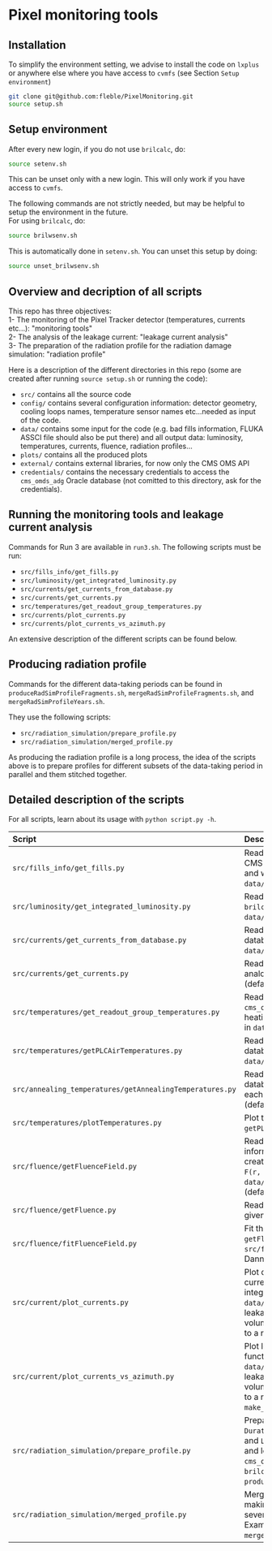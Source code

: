 # Pixel monitoring tools

## Installation
To simplify the environment setting, we advise to install the code on `lxplus` or anywhere else where you have access to `cvmfs` (see Section `Setup environment`)
```bash
git clone git@github.com:fleble/PixelMonitoring.git
source setup.sh
```


## Setup environment
After every new login, if you do not use `brilcalc`, do:
```bash
source setenv.sh
```
This can be unset only with a new login. 
This will only work if you have access to `cvmfs`.

The following commands are not strictly needed, but may be helpful to setup the environment in the future.    
For using `brilcalc`, do:
```bash
source brilwsenv.sh
```
This is automatically done in `setenv.sh`.
You can unset this setup by doing:
```bash
source unset_brilwsenv.sh
```


## Overview and decription of all scripts

This repo has three objectives:     
1- The monitoring of the Pixel Tracker detector (temperatures, currents etc...): "monitoring tools"    
2- The analysis of the leakage current: "leakage current analysis"    
3- The preparation of the radiation profile for the radiation damage simulation: "radiation profile"    

Here is a description of the different directories in this repo (some are created after running `source setup.sh` or running the code):
* `src/` contains all the source code
* `config/` contains several configuration information: detector geometry, cooling loops names, temperature sensor names etc...needed as input of the code.
* `data/` contains some input for the code (e.g. bad fills information, FLUKA ASSCI file should also be put there) and all output data: luminosity, temperatures, currents, fluence, radiation profiles...
* `plots/` contains all the produced plots
* `external/` contains external libraries, for now only the CMS OMS API
* `credentials/` contains the necessary credentials to access the `cms_omds_adg` Oracle database (not comitted to this directory, ask for the credentials).


## Running the monitoring tools and leakage current analysis

Commands for Run 3 are available in `run3.sh`. The following scripts must be run:
* `src/fills_info/get_fills.py`
* `src/luminosity/get_integrated_luminosity.py`
* `src/currents/get_currents_from_database.py`
* `src/currents/get_currents.py`
* `src/temperatures/get_readout_group_temperatures.py`
* `src/currents/plot_currents.py`
* `src/currents/plot_currents_vs_azimuth.py`

An extensive description of the different scripts can be found below.


## Producing radiation profile

Commands for the different data-taking periods can be found in
`produceRadSimProfileFragments.sh`, `mergeRadSimProfileFragments.sh`, and `mergeRadSimProfileYears.sh`.

They use the following scripts:
* `src/radiation_simulation/prepare_profile.py`
* `src/radiation_simulation/merged_profile.py`

As producing the radiation profile is a long process, the idea of the scripts above is to prepare profiles for different subsets of the data-taking period in parallel and them stitched together.


## Detailed description of the scripts

For all scripts, learn about its usage with `python script.py -h`.

| Script      | Description |
| :---------- | :---------- |
| `src/fills_info/get_fills.py`                 | Reads stable beam start and stop timestamps using CMS OMS API for requested fills, listing only good fills, and writes to an output file (default in `data/fills_info/fills.csv`). |
| `src/luminosity/get_integrated_luminosity.py` | Reads instantaneous and integrated lumi from either `brilcalc` or OMS and writes it to an output file (default `data/luminosity/integrated_luminosity_per_fill.csv`). |
| `src/currents/get_currents_from_database.py`  | Reads the currents from the `cms_omds_adg` Oracle database and write one file per fill in `data/currents/from_database/`. |
| `src/currents/get_currents.py`                | Reads currents from database and writes digital, analog, analog per ROC and HV per ROC currents (default in `data/currents/processed/`). |
| `src/temperatures/get_readout_group_temperatures.py`| Reads temperatures per readout group from the `cms_omds_adg` Oracle database, correcting for self-heating and fluence, and writes one file per fill (default in `data/temperatures/readout_group/`). |
| `src/temperatures/getPLCAirTemperatures.py`   | Reads temperatures from the `cms_omds_adg` Oracle database and writes one file per fill (default in `data/temperatures/air/`). |
| `src/annealing_temperatures/getAnnealingTemperatures.py`| Reads temperatures from the `cms_omds_adg` Oracle database and writes one file per temperature sensor, each row with the average temperature of one day (default in `data/temperatures/annealing/`). |
| `src/temperatures/plotTemperatures.py`        | Plot temperatures from output of `getPLCAirTemperatures.py`. |
| `src/fluence/getFluenceField.py`              | Reads ASCII FLUKA file, creates txt files with equivalent information (default in `data/fluence/txt_files/`) and creates a ROOT file with the 2D fluence field histogram `F(r, z)` for different particles (default `data/fluence/*.root`). Units are stored in a txt file (default `data/fluence/*_units.txt`). |
| `src/fluence/getFluence.py`                   | Reads all particles fluence field from ROOT file for given coordinates `r` and `z` and outputs the fluence. |
| `src/fluence/fitFluenceField.py`              | Fit the all particles fluence field from output of `getFluenceField.py`. Example usage in `src/fluence/fitFluenceField.sh`. Original code from Dannyl's, never tested, probably broken. |
| `src/current/plot_currents.py`                | Plot digital, analog, analog per ROC and leakage current from output of `getCurrents.py` versus integrated lumi, fill number or fluence. Default output: `data/plots/currents`. Different normalizations of the leakage current are available: per ROC, per sensor volume or both. The leakage current can be corrected to a reference temperature. |
| `src/current/plot_currents_vs_azimuth.py`     | Plot leakage current from output of `getCurrents.py` as a function of the azimuthal angle. Default output: `data/plots/currents`. Different normalizations of the leakage current are available: per ROC, per sensor volume or both. The leakage current can be corrected to a reference temperature. Example usage in `make_azimuthal_angle_plots.sh`. |
| `src/radiation_simulation/prepare_profile.py` | Prepare radiation profile with `Fill`, `Timestamp [s]`, `Duration [s]`, `Temperature [K]`, `Fluence [n_eq/cm2/s]`, and `Leakage_current [mA/cm2]`. Temperature, fluence and leakage current data are not read from the `cms_omds_adg` Oracle database, lumi is read from `brilcalc`. Example usage in `produceRadSimProfileFragments.sh`. |
| `src/radiation_simulation/merged_profile.py` | Merge radiation profiles. This is particularly useful as making a profile takes a long time, so one can make several profiles in parallel in merge them at the end. Example usage in `mergeRadSimProfileFragments.sh` and `mergeRadSimProfileYears.sh`. |

